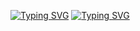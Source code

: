 <a style= "text-align: center" href="https://git.io/typing-svg"><img src="https://readme-typing-svg.demolab.com?font=Fira+Code&pause=1000&color=9423F7&random=false&width=480&lines=2024-02-16+~+2024-08-01+%ED%92%80%EC%8A%A4%ED%83%9D+%EA%B5%AD%EB%B9%84%EA%B5%90%EC%9C%A1%F0%9F%92%BB" alt="Typing SVG" /></a>
[![Typing SVG](https://readme-typing-svg.demolab.com/?lines=첫번째+줄+의+텍스트;두번째+줄+의+텍스트)](https://git.io/typing-svg)
